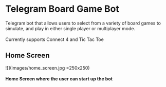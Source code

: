 # Telegram Board Game Bot

Telegram bot that allows users to select from a variety of board games to simulate, and play in either single player or multiplayer mode.
<br><br>
Currently supports Connect 4 and Tic Tac Toe

## Home Screen

![](images/home_screen.jpg =250x250)
<br>
<br>
**Home Screen where the user can start up the bot**


